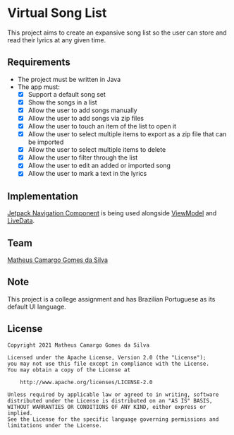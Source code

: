 # Virtual Song List
This project aims to create an expansive song list so the user can store and read their lyrics at any given time.

## Requirements
- The project must be written in Java
- The app must:
  * [x]  Support a default song set
  * [x]  Show the songs in a list
  * [x]  Allow the user to add songs manually
  * [x]  Allow the user to add songs via zip files
  * [x]  Allow the user to touch an item of the list to open it
  * [x]  Allow the user to select multiple items to export as a zip file that can be imported
  * [x]  Allow the user to select multiple items to delete
  * [x]  Allow the user to filter through the list
  * [x]  Allow the user to edit an added or imported song
  * [x]  Allow the user to mark a text in the lyrics

## Implementation
[Jetpack Navigation Component](https://developer.android.com/guide/navigation) is being used alongside [ViewModel](https://developer.android.com/reference/androidx/lifecycle/ViewModel) and [LiveData](https://developer.android.com/reference/androidx/lifecycle/LiveData).

## Team
[Matheus Camargo Gomes da Silva](https://github.com/Kamarugo-san)

## Note
This project is a college assignment and has Brazilian Portuguese as its default UI language.

## License
```
Copyright 2021 Matheus Camargo Gomes da Silva

Licensed under the Apache License, Version 2.0 (the "License");
you may not use this file except in compliance with the License.
You may obtain a copy of the License at

    http://www.apache.org/licenses/LICENSE-2.0

Unless required by applicable law or agreed to in writing, software
distributed under the License is distributed on an "AS IS" BASIS,
WITHOUT WARRANTIES OR CONDITIONS OF ANY KIND, either express or implied.
See the License for the specific language governing permissions and
limitations under the License.
```